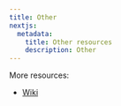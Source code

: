 ```yaml
---
title: Other
nextjs:
  metadata:
    title: Other resources
    description: Other
---
```



More resources:

- [Wiki](https://en.wikipedia.org/wiki/Main_Page)
